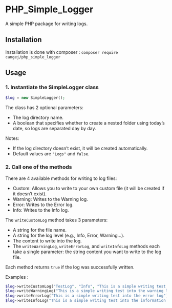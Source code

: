 # PHP_Simple_Logger
A simple PHP package for writing logs.

## Installation
Installation is done with composer : `composer require cangej/php_simple_logger`

## Usage
### 1. Instantiate the SimpleLogger class

```php
$log = new SimpleLogger();
```

The class has 2 optional parameters:

- The log directory name.
- A boolean that specifies whether to create a nested folder using today’s date, so logs are separated day by day.

Notes:

- If the log directory doesn’t exist, it will be created automatically.
- Default values are `"Logs"` and `false`.

### 2. Call one of the methods
There are 4 available methods for writing to log files:

- Custom: Allows you to write to your own custom file (it will be created if it doesn’t exist).
- Warning: Writes to the Warning log.
- Error: Writes to the Error log.
- Info: Writes to the Info log.

The `writeCustomLog` method takes 3 parameters:
- A string for the file name.
- A string for the log level (e.g., Info, Error, Warning...).
- The content to write into the log.
- The `writeWarningLog`, `writeErrorLog`, and `writeInfoLog` methods each take a single parameter: the string content you want to write to the log file.

Each method returns `true` if the log was successfully written.

Examples :

```php
$log->writeCustomLog("TestLog", "Info", "This is a simple writing test into a custom log");
$log->writeWarningLog("This is a simple writing test into the warning log");
$log->writeErrorLog("This is a simple writing test into the error log");
$log->writeInfoLog("This is a simple writing test into the information log");
```